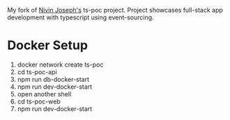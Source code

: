 My fork of [Nivin Joseph's](https://github.com/nivinjoseph) ts-poc project. Project showcases full-stack app development with typescript using event-sourcing.

# Docker Setup
1. docker network create ts-poc
1. cd ts-poc-api
1. npm run db-docker-start
1. npm run dev-docker-start
1. open another shell
1. cd ts-poc-web
1. npm run dev-docker-start
